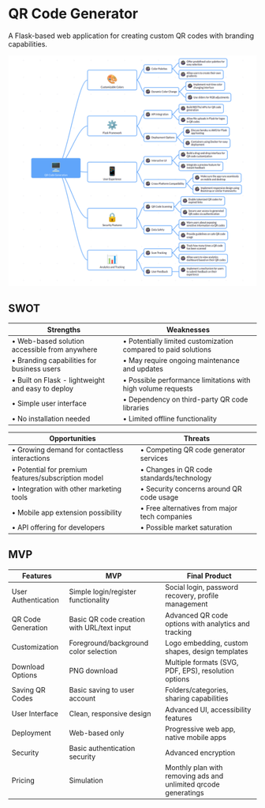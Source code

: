 # QR Code Generator

A Flask-based web application for creating custom QR codes with branding capabilities.

![Brainstorm](brainstorm.png)


## SWOT

| **Strengths** | **Weaknesses** |
|---------------|----------------|
| • Web-based solution accessible from anywhere | • Potentially limited customization compared to paid solutions |
| • Branding capabilities for business users | • May require ongoing maintenance and updates |
| • Built on Flask - lightweight and easy to deploy | • Possible performance limitations with high volume requests |
| • Simple user interface  | • Dependency on third-party QR code libraries |
| • No installation needed | • Limited offline functionality |

| **Opportunities** | **Threats** |
|-------------------|------------|
| • Growing demand for contactless interactions | • Competing QR code generator services |
| • Potential for premium features/subscription model | • Changes in QR code standards/technology |
| • Integration with other marketing tools | • Security concerns around QR code usage |
| • Mobile app extension possibility | • Free alternatives from major tech companies |
| • API offering for developers | • Possible market saturation |



## MVP

| **Features** | **MVP** | **Final Product** |
|---------------|----------------|----------------|
| User Authentication | Simple login/register functionality | Social login, password recovery, profile management |
| QR Code Generation | Basic QR code creation with URL/text input | Advanced QR code options with analytics and tracking |
| Customization | Foreground/background color selection | Logo embedding, custom shapes, design templates |
| Download Options | PNG download | Multiple formats (SVG, PDF, EPS), resolution options |
| Saving QR Codes | Basic saving to user account | Folders/categories, sharing capabilities |
| User Interface | Clean, responsive design | Advanced UI, accessibility features |
| Deployment | Web-based only | Progressive web app, native mobile apps |
| Security | Basic authentication security | Advanced encryption |
| Pricing | Simulation | Monthly plan with removing ads and unlimited qrcode generatings |
